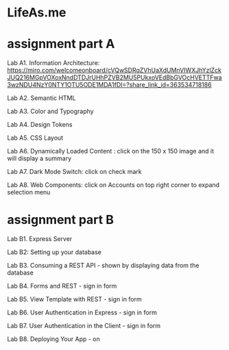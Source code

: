 # LifeAs.me

# assignment part A

Lab A1. Information Architecture: https://miro.com/welcomeonboard/cVQwSDRqZVhUaXdUMnVIWXJhYzlZckJUQ216MGpVOXoxNndDTDJrUHhPZVB2MU5PUkxoVEdBbGVOcHVETTFwa3wzNDU4NzY0NTY1OTU5ODE1MDA1fDI=?share_link_id=363534718186

Lab A2. Semantic HTML

Lab A3. Color and Typography

Lab A4. Design Tokens

Lab A5. CSS Layout

Lab A6. Dynamically Loaded Content : click on the 150 x 150 image and it will display a summary

Lab A7. Dark Mode Switch: click on check mark

Lab A8. Web Components: click on Accounts on top right corner to expand selection menu


# assignment part B

Lab B1. Express Server

Lab B2: Setting up your database

Lab B3. Consuming a REST API - shown by displaying data from the database

Lab B4. Forms and REST - sign in form

Lab B5. View Template with REST - sign in form

Lab B6. User Authentication in Express - sign in form

Lab B7. User Authentication in the Client - sign in form

Lab B8. Deploying Your App - on 